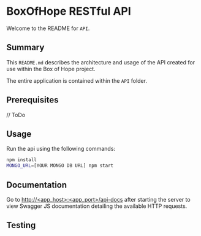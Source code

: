 # BoxOfHope RESTful API

Welcome to the README for `API`.

## Summary

This `README.md` describes the architecture and usage of the API created for use within the Box of Hope project.

The entire application is contained within the `API` folder.

## Prerequisites

// ToDo

## Usage

Run the api using the following commands:

```bash
npm install
MONGO_URL=[YOUR MONGO DB URL] npm start
```

## Documentation

Go to [http://<app_host>:<app_port>/api-docs](http://localhost:3000/api-docs) after starting the server to view Swagger JS documentation detailing the available HTTP requests.

## Testing
